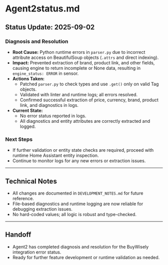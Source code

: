 # Agent2status.md

## Status Update: 2025-09-02

### Diagnosis and Resolution
- **Root Cause:** Python runtime errors in `parser.py` due to incorrect attribute access on BeautifulSoup objects (`.attrs` and direct indexing).
- **Impact:** Prevented extraction of brand, product link, and other fields, causing engine to return incomplete or None data, resulting in `engine_status: ERROR` in sensor.
- **Actions Taken:**
  - Patched `parser.py` to check types and use `.get()` only on valid Tag objects.
  - Validated with linter and runtime logs; all errors resolved.
  - Confirmed successful extraction of price, currency, brand, product link, and diagnostics in logs.
- **Current State:**
  - No error status reported in logs.
  - All diagnostics and entity attributes are correctly extracted and logged.

### Next Steps
- If further validation or entity state checks are required, proceed with runtime Home Assistant entity inspection.
- Continue to monitor logs for any new errors or extraction issues.

---

## Technical Notes
- All changes are documented in `DEVELOPMENT_NOTES.md` for future reference.
- File-based diagnostics and runtime logging are now reliable for debugging extraction issues.
- No hard-coded values; all logic is robust and type-checked.

---

## Handoff
- Agent2 has completed diagnosis and resolution for the BuyWisely integration error status.
- Ready for further feature development or runtime validation as needed.
